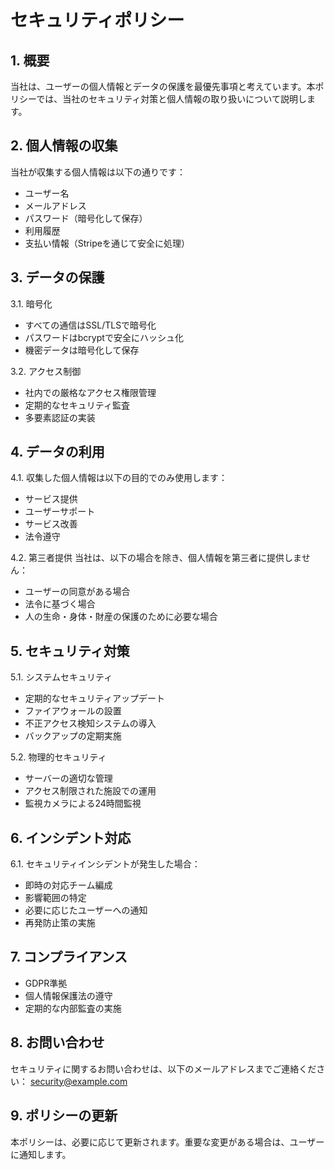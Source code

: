# セキュリティポリシー

## 1. 概要
当社は、ユーザーの個人情報とデータの保護を最優先事項と考えています。本ポリシーでは、当社のセキュリティ対策と個人情報の取り扱いについて説明します。

## 2. 個人情報の収集
当社が収集する個人情報は以下の通りです：
- ユーザー名
- メールアドレス
- パスワード（暗号化して保存）
- 利用履歴
- 支払い情報（Stripeを通じて安全に処理）

## 3. データの保護
3.1. 暗号化
- すべての通信はSSL/TLSで暗号化
- パスワードはbcryptで安全にハッシュ化
- 機密データは暗号化して保存

3.2. アクセス制御
- 社内での厳格なアクセス権限管理
- 定期的なセキュリティ監査
- 多要素認証の実装

## 4. データの利用
4.1. 収集した個人情報は以下の目的でのみ使用します：
- サービス提供
- ユーザーサポート
- サービス改善
- 法令遵守

4.2. 第三者提供
当社は、以下の場合を除き、個人情報を第三者に提供しません：
- ユーザーの同意がある場合
- 法令に基づく場合
- 人の生命・身体・財産の保護のために必要な場合

## 5. セキュリティ対策
5.1. システムセキュリティ
- 定期的なセキュリティアップデート
- ファイアウォールの設置
- 不正アクセス検知システムの導入
- バックアップの定期実施

5.2. 物理的セキュリティ
- サーバーの適切な管理
- アクセス制限された施設での運用
- 監視カメラによる24時間監視

## 6. インシデント対応
6.1. セキュリティインシデントが発生した場合：
- 即時の対応チーム編成
- 影響範囲の特定
- 必要に応じたユーザーへの通知
- 再発防止策の実施

## 7. コンプライアンス
- GDPR準拠
- 個人情報保護法の遵守
- 定期的な内部監査の実施

## 8. お問い合わせ
セキュリティに関するお問い合わせは、以下のメールアドレスまでご連絡ください：
security@example.com

## 9. ポリシーの更新
本ポリシーは、必要に応じて更新されます。重要な変更がある場合は、ユーザーに通知します。 